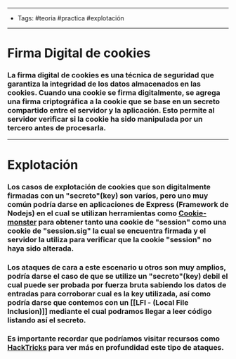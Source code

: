 -----
- Tags: #teoria #practica #explotación 
-----
# Firma Digital de cookies

### La firma digital de cookies es una técnica de seguridad que garantiza la integridad de los datos almacenados en las cookies. Cuando una cookie se firma digitalmente, se agrega una firma criptográfica a la cookie que se base en un secreto compartido entre el servidor y la aplicación. Esto permite al servidor verificar si la cookie ha sido manipulada por un tercero antes de procesarla. 

-------
# Explotación

### Los casos de explotación de cookies que son digitalmente firmadas con un "secreto"(key) son varíos, pero uno muy común podría darse en aplicaciones de Express (Framework de Nodejs) en el cual se utilizan herramientas como [Cookie-monster](https://github.com/DigitalInterruption/cookie-monster) para obtener tanto una cookie de "**session**" como una cookie de "**session.sig**" la cual se encuentra firmada y el servidor la utiliza para verificar que la cookie "**session**" no haya sido alterada. 

### Los ataques de cara a este escenario u otros son muy amplios, podría darse el caso de que se utilize un "secreto"(key) debil el cual puede ser probada por fuerza bruta sabiendo los datos de entradas para corroborar cual es la key utilizada, así como podría darse que contemos con un [[LFI - (Local File Inclusion)]] mediante el cual podramos llegar a leer código listando así el secreto.

### Es importante recordar que podríamos visitar recursos como [HackTricks](https://book.hacktricks.xyz/network-services-pentesting/pentesting-web/nodejs-express) para ver más en profundidad este tipo de ataques.


